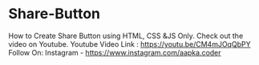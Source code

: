 # Share-Button
 How to Create Share Button using HTML, CSS &JS Only.  Check out the video on Youtube.  Youtube Video Link : https://youtu.be/CM4mJOqQbPY  Follow On: Instagram - https://www.instagram.com/aapka.coder
